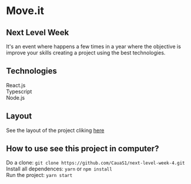 # Move.it

## Next Level Week
It's an event where happens a few times in a year where the objective is improve your skills creating a project using the best technologies.

## Technologies
React.js <br>
Typescript <br>
Node.js

## Layout 
See the layout of the project cliking <a href="https://www.figma.com/file/ge20pu3ofMOKoliUyKx1Nl/?viewer=1&node-id=160:2761">here</a>

## How to use see this project in computer?
Do a clone: `git clone https://github.com/CauaS1/next-level-week-4.git` <br>
Install all dependences: `yarn` or `npm install` <br>
Run the project: `yarn start`
